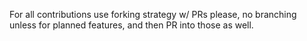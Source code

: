 For all contributions use forking strategy w/ PRs please, no branching unless for planned features, and then PR into those as well.
